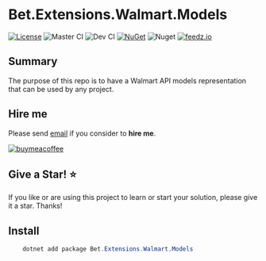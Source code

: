 ﻿# Bet.Extensions.Walmart.Models

[![License](https://img.shields.io/badge/License-Apache_2.0-blue.svg)](https://raw.githubusercontent.com/kdcllc/Bet.Extensions.Walmart/master/LICENSE)
![Master CI](https://github.com/kdcllc/Bet.Extensions.Walmart/actions/workflows/master.yml/badge.svg)
![Dev CI](https://github.com/kdcllc/Bet.Extensions.Walmart/actions/workflows/dev.yml/badge.svg)
[![NuGet](https://img.shields.io/nuget/v/Bet.Extensions.Walmart.Models.svg)](https://www.nuget.org/packages?q=Bet.Extensions.Walmart.Models)
![Nuget](https://img.shields.io/nuget/dt/Bet.Extensions.Walmart.Models)
[![feedz.io](https://img.shields.io/badge/endpoint.svg?url=https://f.feedz.io/kdcllc/bet-extensions-walmart/shield/Bet.Extensions.Walmart.Models/latest)](https://f.feedz.io/kdcllc/bet-extensions-walmart/packages/Bet.Extensions.Walmart.Models/latest/download)

## Summary

The purpose of this repo is to have a Walmart API models representation that can be used by any project.

## Hire me

Please send [email](mailto:kingdavidconsulting[AT]gmail.com) if you consider to **hire me**.

[![buymeacoffee](https://www.buymeacoffee.com/assets/img/custom_images/orange_img.png)](https://www.buymeacoffee.com/vyve0og)

## Give a Star! :star:

If you like or are using this project to learn or start your solution, please give it a star. Thanks!

## Install

```csharp
    dotnet add package Bet.Extensions.Walmart.Models
```
